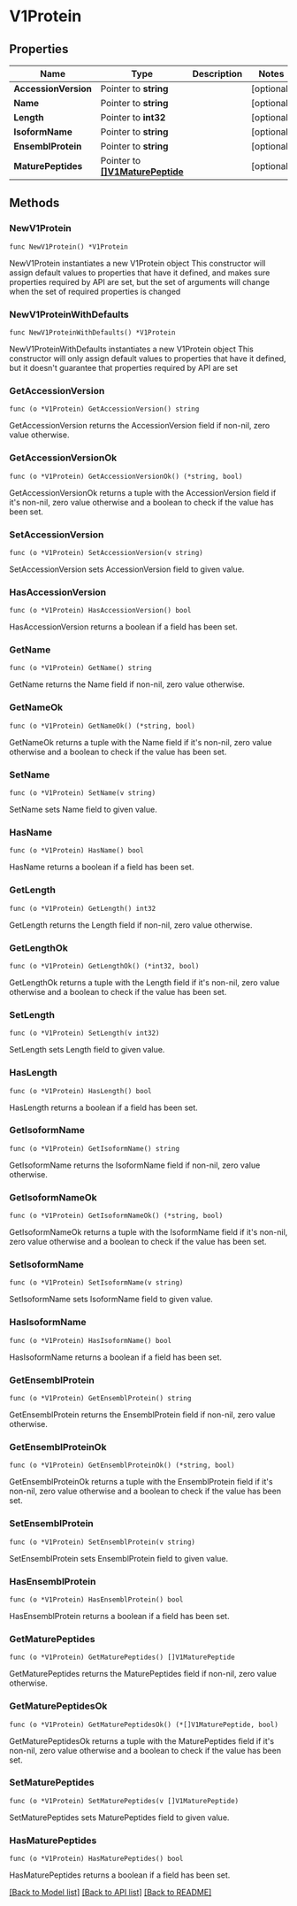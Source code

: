 # V1Protein

## Properties

Name | Type | Description | Notes
------------ | ------------- | ------------- | -------------
**AccessionVersion** | Pointer to **string** |  | [optional] 
**Name** | Pointer to **string** |  | [optional] 
**Length** | Pointer to **int32** |  | [optional] 
**IsoformName** | Pointer to **string** |  | [optional] 
**EnsemblProtein** | Pointer to **string** |  | [optional] 
**MaturePeptides** | Pointer to [**[]V1MaturePeptide**](V1MaturePeptide.md) |  | [optional] 

## Methods

### NewV1Protein

`func NewV1Protein() *V1Protein`

NewV1Protein instantiates a new V1Protein object
This constructor will assign default values to properties that have it defined,
and makes sure properties required by API are set, but the set of arguments
will change when the set of required properties is changed

### NewV1ProteinWithDefaults

`func NewV1ProteinWithDefaults() *V1Protein`

NewV1ProteinWithDefaults instantiates a new V1Protein object
This constructor will only assign default values to properties that have it defined,
but it doesn't guarantee that properties required by API are set

### GetAccessionVersion

`func (o *V1Protein) GetAccessionVersion() string`

GetAccessionVersion returns the AccessionVersion field if non-nil, zero value otherwise.

### GetAccessionVersionOk

`func (o *V1Protein) GetAccessionVersionOk() (*string, bool)`

GetAccessionVersionOk returns a tuple with the AccessionVersion field if it's non-nil, zero value otherwise
and a boolean to check if the value has been set.

### SetAccessionVersion

`func (o *V1Protein) SetAccessionVersion(v string)`

SetAccessionVersion sets AccessionVersion field to given value.

### HasAccessionVersion

`func (o *V1Protein) HasAccessionVersion() bool`

HasAccessionVersion returns a boolean if a field has been set.

### GetName

`func (o *V1Protein) GetName() string`

GetName returns the Name field if non-nil, zero value otherwise.

### GetNameOk

`func (o *V1Protein) GetNameOk() (*string, bool)`

GetNameOk returns a tuple with the Name field if it's non-nil, zero value otherwise
and a boolean to check if the value has been set.

### SetName

`func (o *V1Protein) SetName(v string)`

SetName sets Name field to given value.

### HasName

`func (o *V1Protein) HasName() bool`

HasName returns a boolean if a field has been set.

### GetLength

`func (o *V1Protein) GetLength() int32`

GetLength returns the Length field if non-nil, zero value otherwise.

### GetLengthOk

`func (o *V1Protein) GetLengthOk() (*int32, bool)`

GetLengthOk returns a tuple with the Length field if it's non-nil, zero value otherwise
and a boolean to check if the value has been set.

### SetLength

`func (o *V1Protein) SetLength(v int32)`

SetLength sets Length field to given value.

### HasLength

`func (o *V1Protein) HasLength() bool`

HasLength returns a boolean if a field has been set.

### GetIsoformName

`func (o *V1Protein) GetIsoformName() string`

GetIsoformName returns the IsoformName field if non-nil, zero value otherwise.

### GetIsoformNameOk

`func (o *V1Protein) GetIsoformNameOk() (*string, bool)`

GetIsoformNameOk returns a tuple with the IsoformName field if it's non-nil, zero value otherwise
and a boolean to check if the value has been set.

### SetIsoformName

`func (o *V1Protein) SetIsoformName(v string)`

SetIsoformName sets IsoformName field to given value.

### HasIsoformName

`func (o *V1Protein) HasIsoformName() bool`

HasIsoformName returns a boolean if a field has been set.

### GetEnsemblProtein

`func (o *V1Protein) GetEnsemblProtein() string`

GetEnsemblProtein returns the EnsemblProtein field if non-nil, zero value otherwise.

### GetEnsemblProteinOk

`func (o *V1Protein) GetEnsemblProteinOk() (*string, bool)`

GetEnsemblProteinOk returns a tuple with the EnsemblProtein field if it's non-nil, zero value otherwise
and a boolean to check if the value has been set.

### SetEnsemblProtein

`func (o *V1Protein) SetEnsemblProtein(v string)`

SetEnsemblProtein sets EnsemblProtein field to given value.

### HasEnsemblProtein

`func (o *V1Protein) HasEnsemblProtein() bool`

HasEnsemblProtein returns a boolean if a field has been set.

### GetMaturePeptides

`func (o *V1Protein) GetMaturePeptides() []V1MaturePeptide`

GetMaturePeptides returns the MaturePeptides field if non-nil, zero value otherwise.

### GetMaturePeptidesOk

`func (o *V1Protein) GetMaturePeptidesOk() (*[]V1MaturePeptide, bool)`

GetMaturePeptidesOk returns a tuple with the MaturePeptides field if it's non-nil, zero value otherwise
and a boolean to check if the value has been set.

### SetMaturePeptides

`func (o *V1Protein) SetMaturePeptides(v []V1MaturePeptide)`

SetMaturePeptides sets MaturePeptides field to given value.

### HasMaturePeptides

`func (o *V1Protein) HasMaturePeptides() bool`

HasMaturePeptides returns a boolean if a field has been set.


[[Back to Model list]](../README.md#documentation-for-models) [[Back to API list]](../README.md#documentation-for-api-endpoints) [[Back to README]](../README.md)


